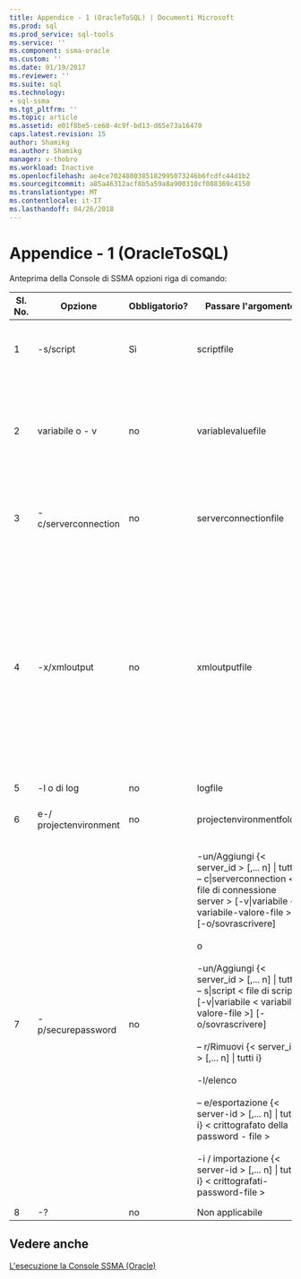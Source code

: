 ```yaml
---
title: Appendice - 1 (OracleToSQL) | Documenti Microsoft
ms.prod: sql
ms.prod_service: sql-tools
ms.service: ''
ms.component: ssma-oracle
ms.custom: ''
ms.date: 01/19/2017
ms.reviewer: ''
ms.suite: sql
ms.technology:
- sql-ssma
ms.tgt_pltfrm: ''
ms.topic: article
ms.assetid: e01f8be5-ce68-4c9f-bd13-d65e73a16470
caps.latest.revision: 15
author: Shamikg
ms.author: Shamikg
manager: v-thobro
ms.workload: Inactive
ms.openlocfilehash: ae4ce7024880385182995073246b6fcdfc44d1b2
ms.sourcegitcommit: a85a46312acf8b5a59a8a900310cf088369c4150
ms.translationtype: MT
ms.contentlocale: it-IT
ms.lasthandoff: 04/26/2018
---
```

# <a name="appendix---1-oracletosql"></a>Appendice - 1 (OracleToSQL)
Anteprima della Console di SSMA opzioni riga di comando:  
  
|Sl. No.|Opzione|Obbligatorio?|Passare l'argomento|Valori consentiti|  
|-----------|----------|-------------|-------------------|--------------------|  
|1|-s/script|Sì|scriptfile|Nome del file XML valido.<br /><br />File di definizione di Script di console.|  
|2|variabile o - v|no|variablevaluefile|Nome del file XML valido.<br /><br />Se le variabili vengono utilizzate nel file di script, è necessario specificare questo file.|  
|3|-c/serverconnection|no|serverconnectionfile|Nome del file XML valido.<br /><br />Questo file contiene informazioni sulla connessione server.|  
|4|-x/xmloutput|no|xmloutputfile|Questa opzione indica l'output della console in formato XML. Se questa opzione non è specificata, l'output predefinito è in formato testo.<br /><br />Se xmloutputfile non viene specificato, l'output XML viene indirizzato alla `STDOUT`.<br /><br />Xmloutputfile è il nome del file in cui viene scritto l'output della console in formato XML.|  
|5|-l o di log|no|logfile|Nome file valido.|  
|6|e-/ projectenvironment|no|projectenvironmentfolder|Nome di cartella valido contenente i file dell'ambiente di progetto SSMA.|  
|7|-p/securepassword|no|-un/Aggiungi {< server_id > [,... n] &#124; tutti i} – c&#124;serverconnection < file di connessione server > [-v&#124;variabile < variabile-valore-file >] [-o/sovrascrivere]<br /><br />o<br /><br />-un/Aggiungi {< server_id > [,... n] &#124; tutti i} – s&#124;script < file di script > [-v&#124;variabile < variabile-valore-file >] [-o/sovrascrivere]<br /><br />– r/Rimuovi {< server_id > [,... n] &#124; tutti i}<br /><br />-l/elenco<br /><br />– e/esportazione {< server-id > [,... n] &#124; tutti i} < crittografato della password - file ><br /><br />-i / importazione {< server-id > [,... n] &#124; tutti i} < crittografati-password-file >|Se specificato, è necessario non combinare questa opzione con le altre opzioni.<br /><br />ID del server: specificato un ID univoco per un server {stringa}<br /><br />file di connessione server: file di definizione del server (serverconnectionfile o scriptfile).<br /><br />file di variabile-valore: è un file di definizione della variabile e usato nel file di connessione server.<br /><br />file di password crittografata: è un file di password server crittografato con una specificata dall'utente-passphrase.|  
|8|-?|no|Non applicabile|Non applicabile|  
  
## <a name="see-also"></a>Vedere anche  
[L'esecuzione la Console SSMA (Oracle)](http://msdn.microsoft.com/en-us/7228ccba-c69f-4b4c-8664-01a2750183c5)  
  
